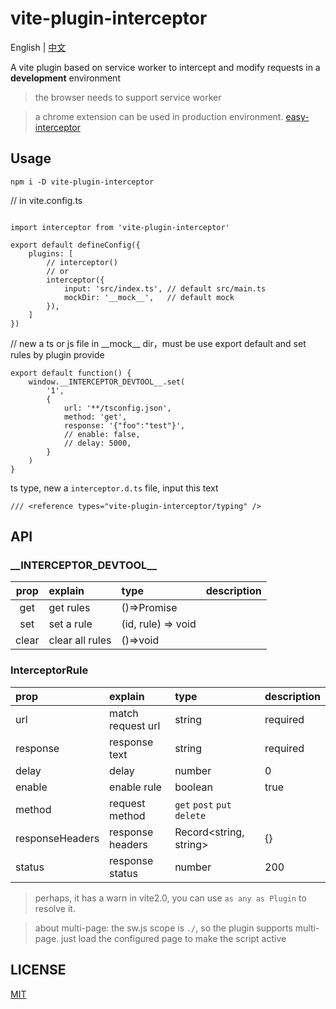 # vite-plugin-interceptor

English | [中文](./readme-zh.md)

A vite plugin based on service worker to intercept and modify requests in a **development** environment

> the browser needs to support service worker

> a chrome extension can be used in production environment. [easy-interceptor](https://github.com/hans000/easy-interceptor)

## Usage
```
npm i -D vite-plugin-interceptor
```
// in vite.config.ts
```

import interceptor from 'vite-plugin-interceptor'

export default defineConfig({
    plugins: [
        // interceptor()
        // or
        interceptor({
            input: 'src/index.ts', // default src/main.ts
            mockDir: '__mock__',   // default mock
        }),
    ]
})
```
// new a ts or js file in \_\_mock\_\_ dir，must be use export default and set rules by plugin provide
```
export default function() {
    window.__INTERCEPTOR_DEVTOOL__.set(
        '1',
        {
            url: '**/tsconfig.json',
            method: 'get',
            response: '{"foo":"test"}',
            // enable: false,
            // delay: 5000,
        }
    )
}

```

ts type, new a `interceptor.d.ts` file, input this text

```
/// <reference types="vite-plugin-interceptor/typing" />
```

## API

### \_\_INTERCEPTOR_DEVTOOL\_\_

|prop|explain|type|description|
|:--:|:---|:---|:---|
|get|get rules|()=>Promise|
|set|set a rule|(id, rule) => void|
|clear|clear all rules|()=>void|

### InterceptorRule
|prop|explain|type|description|
|:--|:---|:---|:---|
|url|match request url|string|required
|response|response text|string|required
|delay|delay|number|0
|enable|enable rule|boolean|true
|method|request method|`get` `post` `put` `delete`|
|responseHeaders|response headers|Record<string, string>|{}
|status|response status|number|200


> perhaps, it has a warn in vite2.0, you can use `as any as Plugin` to resolve it.

> about multi-page: the sw.js scope is `./`, so the plugin supports multi-page. just load the configured page to make the script active

## LICENSE
[MIT](./LICENSE)